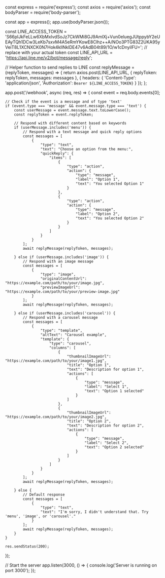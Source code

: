 const express = require('express');
const axios = require('axios');
const bodyParser = require('body-parser');

const app = express();
app.use(bodyParser.json());

const LINE_ACCESS_TOKEN = 'S66pIJkFeLLw6XbMxlvdSoJz7CkWMi8GJ9AmlXj+Vun0eluegJUtppybY2eUEAyTQh1DCw3LeKb7sxvM4A5eRmYKowE8Clhz++A/NOo3PTG83Z2UKA95yVeiT8L1XCNXCK0N7Hok4kllNklDE47v6AdB04t89/1O/w1cDnyilFU='; // replace with your actual token
const LINE_API_URL = 'https://api.line.me/v2/bot/message/reply';

// Helper function to send replies to LINE
const replyMessage = (replyToken, messages) => {
    return axios.post(LINE_API_URL, {
        replyToken: replyToken,
        messages: messages
    }, {
        headers: {
            'Content-Type': 'application/json',
            'Authorization': `Bearer ${LINE_ACCESS_TOKEN}`
        }
    });
};

app.post('/webhook', async (req, res) => {
    const event = req.body.events[0];

    // Check if the event is a message and of type 'text'
    if (event.type === 'message' && event.message.type === 'text') {
        const userMessage = event.message.text.toLowerCase();
        const replyToken = event.replyToken;

        // Respond with different content based on keywords
        if (userMessage.includes('menu')) {
            // Respond with a text message and quick reply options
            const messages = [
                {
                    "type": "text",
                    "text": "Choose an option from the menu:",
                    "quickReply": {
                        "items": [
                            {
                                "type": "action",
                                "action": {
                                    "type": "message",
                                    "label": "Option 1",
                                    "text": "You selected Option 1"
                                }
                            },
                            {
                                "type": "action",
                                "action": {
                                    "type": "message",
                                    "label": "Option 2",
                                    "text": "You selected Option 2"
                                }
                            }
                        ]
                    }
                }
            ];
            await replyMessage(replyToken, messages);

        } else if (userMessage.includes('image')) {
            // Respond with an image message
            const messages = [
                {
                    "type": "image",
                    "originalContentUrl": "https://example.com/path/to/your/image.jpg",
                    "previewImageUrl": "https://example.com/path/to/your/preview-image.jpg"
                }
            ];
            await replyMessage(replyToken, messages);

        } else if (userMessage.includes('carousel')) {
            // Respond with a carousel message
            const messages = [
                {
                    "type": "template",
                    "altText": "Carousel example",
                    "template": {
                        "type": "carousel",
                        "columns": [
                            {
                                "thumbnailImageUrl": "https://example.com/path/to/your/image1.jpg",
                                "title": "Option 1",
                                "text": "Description for option 1",
                                "actions": [
                                    {
                                        "type": "message",
                                        "label": "Select 1",
                                        "text": "Option 1 selected"
                                    }
                                ]
                            },
                            {
                                "thumbnailImageUrl": "https://example.com/path/to/your/image2.jpg",
                                "title": "Option 2",
                                "text": "Description for option 2",
                                "actions": [
                                    {
                                        "type": "message",
                                        "label": "Select 2",
                                        "text": "Option 2 selected"
                                    }
                                ]
                            }
                        ]
                    }
                }
            ];
            await replyMessage(replyToken, messages);

        } else {
            // Default response
            const messages = [
                {
                    "type": "text",
                    "text": "I'm sorry, I didn't understand that. Try 'menu', 'image', or 'carousel'."
                }
            ];
            await replyMessage(replyToken, messages);
        }
    }

    res.sendStatus(200);
});

// Start the server
app.listen(3000, () => {
    console.log('Server is running on port 3000');
});
